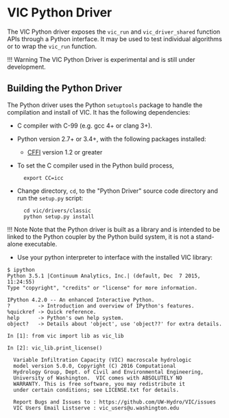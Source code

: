 VIC Python Driver
================

The VIC Python driver exposes the `vic_run` and `vic_driver_shared` function APIs through a Python interface. It may be used to test individual algorithms or to wrap the `vic_run` function.

!!! Warning
    The VIC Python Driver is experimental and is still under development.

## Building the Python Driver

The Python driver uses the Python `setuptools` package to handle the compilation and install of VIC. It has the following dependencies:

- C compiler with C-99 (e.g. gcc 4+ or clang 3+).
- Python version 2.7+ or 3.4+, with the following packages installed:
    - [CFFI](http://cffi.readthedocs.org/en/latest/index.html) version 1.2 or greater

- To set the C compiler used in the Python build process,

        export CC=icc

- Change directory, `cd`, to the "Python Driver" source code directory and run the `setup.py` script:

        cd vic/drivers/classic
        python setup.py install

!!! Note
    Note that the Python driver is built as a library and is intended to be linked to the Python coupler by the Python build system, it is not a stand-alone executable.

- Use your python interpreter to interface with the installed VIC library:

```
$ ipython
Python 3.5.1 |Continuum Analytics, Inc.| (default, Dec  7 2015, 11:24:55)
Type "copyright", "credits" or "license" for more information.

IPython 4.2.0 -- An enhanced Interactive Python.
?         -> Introduction and overview of IPython's features.
%quickref -> Quick reference.
help      -> Python's own help system.
object?   -> Details about 'object', use 'object??' for extra details.

In [1]: from vic import lib as vic_lib

In [2]: vic_lib.print_license()

  Variable Infiltration Capacity (VIC) macroscale hydrologic
  model version 5.0.0, Copyright (C) 2016 Computational
  Hydrology Group, Dept. of Civil and Environmental Engineering,
  University of Washington.  VIC comes with ABSOLUTELY NO
  WARRANTY. This is free software, you may redistribute it
  under certain conditions; see LICENSE.txt for details.

  Report Bugs and Issues to : https://github.com/UW-Hydro/VIC/issues
  VIC Users Email Listserve : vic_users@u.washington.edu
```
